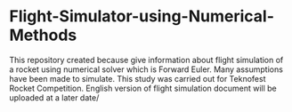 # Flight-Simulator-using-Numerical-Methods
This repository created because give information about flight simulation of a rocket using numerical solver which is Forward Euler. Many assumptions have been made to simulate. This study was carried out for Teknofest Rocket Competition. English version of flight simulation document will be uploaded at a later date/ 
